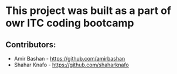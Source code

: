# This project was built as a part of owr ITC coding bootcamp

## Contributors:

- Amir Bashan - https://github.com/amirbashan
- Shahar Knafo - https://github.com/shaharknafo
